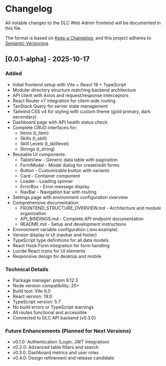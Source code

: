 # Changelog

All notable changes to the DLC Web Admin frontend will be documented in this file.

The format is based on [Keep a Changelog](https://keepachangelog.com/en/1.0.0/),
and this project adheres to [Semantic Versioning](https://semver.org/spec/v2.0.0.html).

## [0.0.1-alpha] - 2025-10-17

### Added
- Initial frontend setup with Vite + React 19 + TypeScript
- Modular directory structure matching backend architecture
- API client with Axios and request/response interceptors
- React Router v7 integration for client-side routing
- TanStack Query for server state management
- Tailwind CSS v4 for styling with custom theme (gold primary, dark secondary)
- Dashboard page with API health status check
- Complete CRUD interfaces for:
  - Items (t_item)
  - Skills (t_skill)
  - Skill Levels (t_skilllevel)
  - Strings (t_string)
- Reusable UI components:
  - TableView - Generic data table with pagination
  - FormModal - Modal dialog for create/edit forms
  - Button - Customizable button with variants
  - Card - Container component
  - Loader - Loading spinner
  - ErrorBox - Error message display
  - NavBar - Navigation bar with routing
- Settings page with environment configuration overview
- Comprehensive documentation:
  - FRONTEND_STRUCTURE_OVERVIEW.md - Architecture and module organization
  - API_BINDINGS.md - Complete API endpoint documentation
  - README.md - Setup and development instructions
- Environment variable configuration (.env.example)
- Version display in UI (navbar and footer)
- TypeScript type definitions for all data models
- React Hook Form integration for form handling
- Lucide React icons for UI elements
- Responsive design for desktop and mobile

### Technical Details
- Package manager: pnpm 9.12.3
- Node version compatibility: 20+
- Build tool: Vite 6.0
- React version: 19.0
- TypeScript version: 5.7
- No build errors or TypeScript warnings
- All routes functional and accessible
- Connected to DLC API backend (v0.3.0)

### Future Enhancements (Planned for Next Versions)
- v0.1.0: Authentication (Login, JWT integration)
- v0.2.0: Advanced table filters and search
- v0.3.0: Dashboard metrics and user roles
- v0.4.0: Design refinement and release candidate
